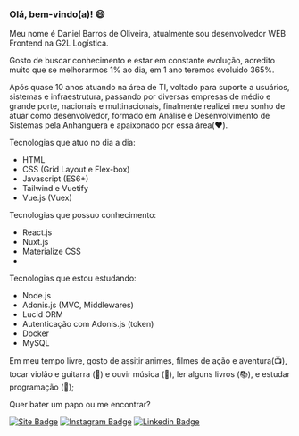 ### Olá, bem-vindo(a)! 😄

Meu nome é Daniel Barros de Oliveira, atualmente sou desenvolvedor WEB Frontend na G2L Logística.

Gosto de buscar conhecimento e estar em constante evolução, acredito muito que se melhorarmos 1% ao dia, em 1 ano teremos evoluido 365%.

Após quase 10 anos atuando na área de TI, voltado para suporte a usuários, sistemas e infraestrutura, passando por diversas empresas de médio e grande porte, nacionais e multinacionais, finalmente realizei meu sonho de atuar como desenvolvedor, formado em Análise e Desenvolvimento de Sistemas pela Anhanguera e apaixonado por essa área(❤️).

Tecnologias que atuo no dia a dia:

- HTML
- CSS (Grid Layout e Flex-box)
- Javascript (ES6+)
- Tailwind e Vuetify
- Vue.js (Vuex)

Tecnologias que possuo conhecimento:

- React.js
- Nuxt.js
- Materialize CSS
- 

Tecnologias que estou estudando:

- Node.js
- Adonis.js (MVC, Middlewares)
- Lucid ORM
- Autenticação com Adonis.js (token)
- Docker
- MySQL

Em meu tempo livre, gosto de assitir animes, filmes de ação e aventura(📺), tocar violão e guitarra (🎸) e ouvir música (🎵), ler alguns livros (📚), e estudar programação (🙂);

Quer bater um papo ou me encontrar?

[![Site Badge](https://img.shields.io/badge/Site-danieloliveira.info-black)](http://danieloliveira.info/)
[![Instagram Badge](https://img.shields.io/badge/-Instagram-red?style=flat-square&labelColor=red&logo=instagram&logoColor=white&link=https://www.instagram.com/danieloliveira_dev/)](https://www.instagram.com/danieloliveira_dev/)
[![Linkedin Badge](https://img.shields.io/badge/-LinkedIn-blue?style=flat-square&logo=Linkedin&logoColor=white&link=https://www.linkedin.com/in/danielbarrosdeoliveira/)](https://www.linkedin.com/in/danielbarrosdeoliveira/)
